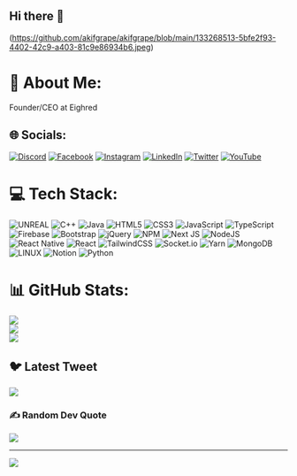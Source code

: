 ## Hi there 👋

(https://github.com/akifgrape/akifgrape/blob/main/133268513-5bfe2f93-4402-42c9-a403-81c9e86934b6.jpeg)

# 💫 About Me:
Founder/CEO at Eighred


## 🌐 Socials:
[![Discord](https://img.shields.io/badge/Discord-%237289DA.svg?logo=discord&logoColor=white)](https://discord.gg/N68ZbJmwFz) [![Facebook](https://img.shields.io/badge/Facebook-%231877F2.svg?logo=Facebook&logoColor=white)](https://facebook.com/akifgrape) [![Instagram](https://img.shields.io/badge/Instagram-%23E4405F.svg?logo=Instagram&logoColor=white)](https://instagram.com/akifgrape) [![LinkedIn](https://img.shields.io/badge/LinkedIn-%230077B5.svg?logo=linkedin&logoColor=white)](https://linkedin.com/in/akifgrape) [![Twitter](https://img.shields.io/badge/Twitter-%231DA1F2.svg?logo=Twitter&logoColor=white)](https://twitter.com/akifgrape) [![YouTube](https://img.shields.io/badge/YouTube-%23FF0000.svg?logo=YouTube&logoColor=white)](https://youtube.com/@akifgrape) 

# 💻 Tech Stack:
 ![UNREAL](https://img.shields.io/badge/unreal-%2320232a.svg?style=for-the-badge&logo=unreal-engine&logoColor=white) 
![C++](https://img.shields.io/badge/c++-%2300599C.svg?style=for-the-badge&logo=c%2B%2B&logoColor=white) ![Java](https://img.shields.io/badge/java-%23ED8B00.svg?style=for-the-badge&logo=java&logoColor=white) ![HTML5](https://img.shields.io/badge/html5-%23E34F26.svg?style=for-the-badge&logo=html5&logoColor=white) ![CSS3](https://img.shields.io/badge/css3-%231572B6.svg?style=for-the-badge&logo=css3&logoColor=white) ![JavaScript](https://img.shields.io/badge/javascript-%23323330.svg?style=for-the-badge&logo=javascript&logoColor=%23F7DF1E) ![TypeScript](https://img.shields.io/badge/typescript-%23007ACC.svg?style=for-the-badge&logo=typescript&logoColor=white) ![Firebase](https://img.shields.io/badge/firebase-%23039BE5.svg?style=for-the-badge&logo=firebase) ![Bootstrap](https://img.shields.io/badge/bootstrap-%23563D7C.svg?style=for-the-badge&logo=bootstrap&logoColor=white) ![jQuery](https://img.shields.io/badge/jquery-%230769AD.svg?style=for-the-badge&logo=jquery&logoColor=white) ![NPM](https://img.shields.io/badge/NPM-%23000000.svg?style=for-the-badge&logo=npm&logoColor=white) ![Next JS](https://img.shields.io/badge/Next-black?style=for-the-badge&logo=next.js&logoColor=white) ![NodeJS](https://img.shields.io/badge/node.js-6DA55F?style=for-the-badge&logo=node.js&logoColor=white) ![React Native](https://img.shields.io/badge/react_native-%2320232a.svg?style=for-the-badge&logo=react&logoColor=%2361DAFB) ![React](https://img.shields.io/badge/react-%2320232a.svg?style=for-the-badge&logo=react&logoColor=%2361DAFB) ![TailwindCSS](https://img.shields.io/badge/tailwindcss-%2338B2AC.svg?style=for-the-badge&logo=tailwind-css&logoColor=white) ![Socket.io](https://img.shields.io/badge/Socket.io-black?style=for-the-badge&logo=socket.io&badgeColor=010101) ![Yarn](https://img.shields.io/badge/yarn-%232C8EBB.svg?style=for-the-badge&logo=yarn&logoColor=white) ![MongoDB](https://img.shields.io/badge/MongoDB-%234ea94b.svg?style=for-the-badge&logo=mongodb&logoColor=white) ![LINUX](https://img.shields.io/badge/Linux-FCC624?style=for-the-badge&logo=linux&logoColor=black) ![Notion](https://img.shields.io/badge/Notion-%23000000.svg?style=for-the-badge&logo=notion&logoColor=white) ![Python](https://img.shields.io/badge/python-3670A0?style=for-the-badge&logo=python&logoColor=ffdd54)
# 📊 GitHub Stats:
![](https://github-readme-stats.vercel.app/api?username=akifgrape&theme=dark&hide_border=false&include_all_commits=false&count_private=false)<br/>
![](https://github-readme-streak-stats.herokuapp.com/?user=akifgrape&theme=dark&hide_border=false)<br/>
![](https://github-readme-stats.vercel.app/api/top-langs/?username=akifgrape&theme=dark&hide_border=false&include_all_commits=false&count_private=false&layout=compact)

## 🐦 Latest Tweet
![](https://gtce.itsvg.in/api?username=akifgrape&theme=dark&hide_border=false)

### ✍️ Random Dev Quote
![](https://quotes-github-readme.vercel.app/api?type=horizontal&theme=dark&hide_border=false)

---
![](https://visitcount.itsvg.in/api?id=akifgrape&label=Profile%20Views&color=12&icon=6&pretty=true)
